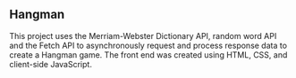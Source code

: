 **Hangman**
----
This project uses the Merriam-Webster Dictionary API, random word API and the Fetch API to asynchronously request and process response data to create a Hangman game. The front end was created using HTML, CSS, and client-side JavaScript.

